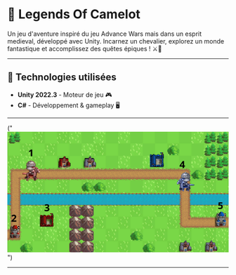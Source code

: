 # 🏰 Legends Of Camelot

Un jeu d'aventure inspiré du jeu Advance Wars mais dans un esprit medieval, développé avec Unity. Incarnez un chevalier, explorez un monde fantastique et accomplissez des quêtes épiques ! ⚔️🐉

---

## 🚀 Technologies utilisées

- **Unity 2022.3** - Moteur de jeu 🎮  
- **C#** - Développement & gameplay 🖥️  


---

("![Gameplay Screenshot](Assets/GamePlay.png)
")

---




